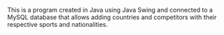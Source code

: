 This is a program created in Java using Java Swing and connected to a MySQL database that allows adding countries and competitors with their respective sports and nationalities.
